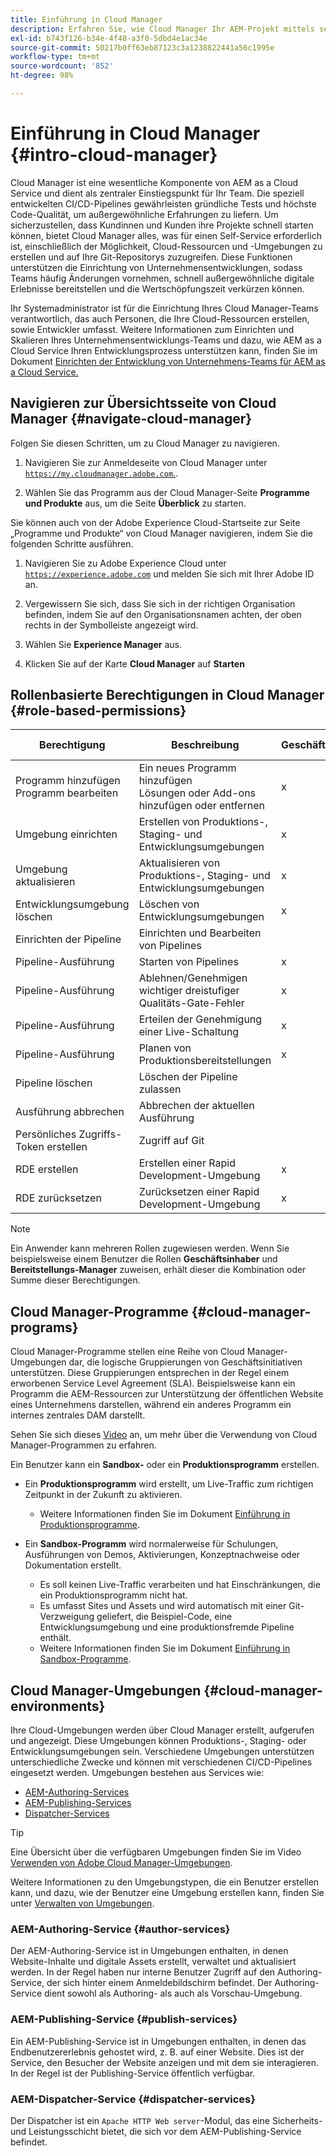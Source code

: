 ```yaml
---
title: Einführung in Cloud Manager
description: Erfahren Sie, wie Cloud Manager Ihr AEM-Projekt mittels seiner Programme, Umgebungen und Pipelines unterstützt.
exl-id: b743f126-b34e-4f48-a3f0-5dbd4e1ac34e
source-git-commit: 50217b0ff63eb87123c3a1238822441a56c1995e
workflow-type: tm+mt
source-wordcount: '852'
ht-degree: 98%

---
```


# Einführung in Cloud Manager {#intro-cloud-manager}

Cloud Manager ist eine wesentliche Komponente von AEM as a Cloud Service und dient als zentraler Einstiegspunkt für Ihr Team. Die speziell entwickelten CI/CD-Pipelines gewährleisten gründliche Tests und höchste Code-Qualität, um außergewöhnliche Erfahrungen zu liefern. Um sicherzustellen, dass Kundinnen und Kunden ihre Projekte schnell starten können, bietet Cloud Manager alles, was für einen Self-Service erforderlich ist, einschließlich der Möglichkeit, Cloud-Ressourcen und -Umgebungen zu erstellen und auf Ihre Git-Repositorys zuzugreifen. Diese Funktionen unterstützen die Einrichtung von Unternehmensentwicklungen, sodass Teams häufig Änderungen vornehmen, schnell außergewöhnliche digitale Erlebnisse bereitstellen und die Wertschöpfungszeit verkürzen können.

Ihr Systemadministrator ist für die Einrichtung Ihres Cloud Manager-Teams verantwortlich, das auch Personen, die Ihre Cloud-Ressourcen erstellen, sowie Entwickler umfasst. Weitere Informationen zum Einrichten und Skalieren Ihres Unternehmensentwicklungs-Teams und dazu, wie AEM as a Cloud Service Ihren Entwicklungsprozess unterstützen kann, finden Sie im Dokument [Einrichten der Entwicklung von Unternehmens-Teams für AEM as a Cloud Service.](/help/implementing/cloud-manager/managing-code/enterprise-team-dev-setup.md)

## Navigieren zur Übersichtsseite von Cloud Manager {#navigate-cloud-manager}

Folgen Sie diesen Schritten, um zu Cloud Manager zu navigieren.

1. Navigieren Sie zur Anmeldeseite von Cloud Manager unter [`https://my.cloudmanager.adobe.com`.](https://my.cloudmanager.adobe.com/).

1. Wählen Sie das Programm aus der Cloud Manager-Seite **Programme und Produkte** aus, um die Seite **Überblick** zu starten.

Sie können auch von der Adobe Experience Cloud-Startseite zur Seite „Programme und Produkte“ von Cloud Manager navigieren, indem Sie die folgenden Schritte ausführen.

1. Navigieren Sie zu Adobe Experience Cloud unter [`https://experience.adobe.com`](https://experience.adobe.com) und melden Sie sich mit Ihrer Adobe ID an.

1. Vergewissern Sie sich, dass Sie sich in der richtigen Organisation befinden, indem Sie auf den Organisationsnamen achten, der oben rechts in der Symbolleiste angezeigt wird.

1. Wählen Sie **Experience Manager** aus.

1. Klicken Sie auf der Karte **Cloud Manager** auf **Starten**

## Rollenbasierte Berechtigungen in Cloud Manager {#role-based-permissions}

| Berechtigung | Beschreibung | Geschäftsinhaber | Implementierungs-Manager | Programm-Manager | Entwickler |
|--- |--- |--- |--- |--- |--- |
| Programm hinzufügen<br>Programm bearbeiten | Ein neues Programm hinzufügen<br>Lösungen oder Add-ons hinzufügen oder entfernen | x |  |  |  |
| Umgebung einrichten | Erstellen von Produktions-, Staging- und Entwicklungsumgebungen | x | x |  |  |
| Umgebung aktualisieren | Aktualisieren von Produktions-, Staging- und Entwicklungsumgebungen | x | x |  |  |
| Entwicklungsumgebung löschen | Löschen von Entwicklungsumgebungen | x | x |  |  |
| Einrichten der Pipeline | Einrichten und Bearbeiten von Pipelines |  | x |  |  |
| Pipeline-Ausführung | Starten von Pipelines | x | x |  |  |
| Pipeline-Ausführung | Ablehnen/Genehmigen wichtiger dreistufiger Qualitäts-Gate-Fehler | x | x | x |  |
| Pipeline-Ausführung | Erteilen der Genehmigung einer Live-Schaltung | x | x | x |  |
| Pipeline-Ausführung | Planen von Produktionsbereitstellungen | x | x | x |  |
| Pipeline löschen | Löschen der Pipeline zulassen |  | x |  |  |
| Ausführung abbrechen | Abbrechen der aktuellen Ausführung |  | x |  |  |
| Persönliches Zugriffs-Token erstellen | Zugriff auf Git |  | x |  | x |
| RDE erstellen | Erstellen einer Rapid Development-Umgebung | x |  |  | x |
| RDE zurücksetzen | Zurücksetzen einer Rapid Development-Umgebung | x |  |  | x |

>[!NOTE]
>
>Ein Anwender kann mehreren Rollen zugewiesen werden. Wenn Sie beispielsweise einem Benutzer die Rollen **Geschäftsinhaber** und **Bereitstellungs-Manager** zuweisen, erhält dieser die Kombination oder Summe dieser Berechtigungen.

## Cloud Manager-Programme {#cloud-manager-programs}

Cloud Manager-Programme stellen eine Reihe von Cloud Manager-Umgebungen dar, die logische Gruppierungen von Geschäftsinitiativen unterstützen. Diese Gruppierungen entsprechen in der Regel einem erworbenen Service Level Agreement (SLA). Beispielsweise kann ein Programm die AEM-Ressourcen zur Unterstützung der öffentlichen Website eines Unternehmens darstellen, während ein anderes Programm ein internes zentrales DAM darstellt.


Sehen Sie sich dieses [Video](https://experienceleague.adobe.com/docs/experience-manager-learn/cloud-service/cloud-manager/programs.html?lang=de) an, um mehr über die Verwendung von Cloud Manager-Programmen zu erfahren.

Ein Benutzer kann ein **Sandbox-** oder ein **Produktionsprogramm** erstellen.

* Ein **Produktionsprogramm** wird erstellt, um Live-Traffic zum richtigen Zeitpunkt in der Zukunft zu aktivieren.
   * Weitere Informationen finden Sie im Dokument [Einführung in Produktionsprogramme](/help/implementing/cloud-manager/getting-access-to-aem-in-cloud/introduction-production-programs.md).

* Ein **Sandbox-Programm** wird normalerweise für Schulungen, Ausführungen von Demos, Aktivierungen, Konzeptnachweise oder Dokumentation erstellt.
   * Es soll keinen Live-Traffic verarbeiten und hat Einschränkungen, die ein Produktionsprogramm nicht hat.
   * Es umfasst Sites und Assets und wird automatisch mit einer Git-Verzweigung geliefert, die Beispiel-Code, eine Entwicklungsumgebung und eine produktionsfremde Pipeline enthält.
   * Weitere Informationen finden Sie im Dokument [Einführung in Sandbox-Programme](/help/implementing/cloud-manager/getting-access-to-aem-in-cloud/introduction-sandbox-programs.md).

## Cloud Manager-Umgebungen {#cloud-manager-environments}

Ihre Cloud-Umgebungen werden über Cloud Manager erstellt, aufgerufen und angezeigt. Diese Umgebungen können Produktions-, Staging- oder Entwicklungsumgebungen sein. Verschiedene Umgebungen unterstützen unterschiedliche Zwecke und können mit verschiedenen CI/CD-Pipelines eingesetzt werden. Umgebungen bestehen aus Services wie:

* [AEM-Authoring-Services](#author-services)
* [AEM-Publishing-Services](#publish-services)
* [Dispatcher-Services](#dispatcher-services)

>[!TIP]
>
> Eine Übersicht über die verfügbaren Umgebungen finden Sie im Video [Verwenden von Adobe Cloud Manager-Umgebungen](https://experienceleague.adobe.com/docs/experience-manager-learn/cloud-service/cloud-manager/environments.html?lang=de).
>
>Weitere Informationen zu den Umgebungstypen, die ein Benutzer erstellen kann, und dazu, wie der Benutzer eine Umgebung erstellen kann, finden Sie unter [Verwalten von Umgebungen](/help/implementing/cloud-manager/manage-environments.md).

### AEM-Authoring-Service {#author-services}

Der AEM-Authoring-Service ist in Umgebungen enthalten, in denen Website-Inhalte und digitale Assets erstellt, verwaltet und aktualisiert werden. In der Regel haben nur interne Benutzer Zugriff auf den Authoring-Service, der sich hinter einem Anmeldebildschirm befindet. Der Authoring-Service dient sowohl als Authoring- als auch als Vorschau-Umgebung.

### AEM-Publishing-Service {#publish-services}

Ein AEM-Publishing-Service ist in Umgebungen enthalten, in denen das Endbenutzererlebnis gehostet wird, z. B. auf einer Website. Dies ist der Service, den Besucher der Website anzeigen und mit dem sie interagieren. In der Regel ist der Publishing-Service öffentlich verfügbar.

### AEM-Dispatcher-Service {#dispatcher-services}

Der Dispatcher ist ein `Apache HTTP Web server`-Modul, das eine Sicherheits- und Leistungsschicht bietet, die sich vor dem AEM-Publishing-Service befindet.
